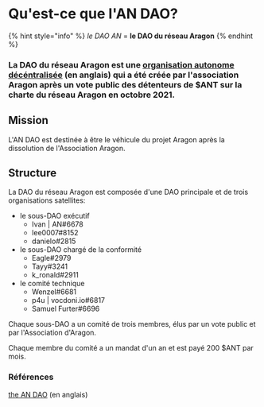 # Qu'est-ce que l'AN DAO?

{% hint style="info" %}
_le DAO AN_ = **le DAO du réseau Aragon**
{% endhint %}

### La DAO du réseau Aragon est une [organisation autonome décéntralisée](https://en.wikipedia.org/wiki/Decentralized\_autonomous\_organization) (en anglais) qui a été créée par l'association Aragon après un vote public des détenteurs de $ANT sur la charte du réseau Aragon en octobre 2021.

## Mission

L'AN DAO est destinée à être le véhicule du projet Aragon après la dissolution de l'Association Aragon.

## Structure

La DAO du réseau Aragon est composée d'une DAO principale et de trois organisations satellites:

* le sous-DAO exécutif
  * Ivan | AN#6678
  * lee0007#8152
  * danielo#2815
* le sous-DAO chargé de la conformité
  * Eagle#2979
  * Tayy#3241
  * k\_ronald#2911
* le comité technique
  * Wenzel#6681
  * p4u | vocdoni.io#6817
  * Samuel Furter#6696

Chaque sous-DAO a un comité de trois membres, élus par un vote public et par l'Association d'Aragon.

Chaque membre du comité a un mandat d'un an et est payé 200 $ANT par mois.

### **R**éférences

[the AN DAO](https://andao.aragon.org) (en anglais)
